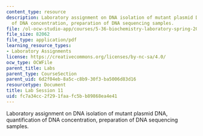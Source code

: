 ```yaml
---
content_type: resource
description: Laboratory assignment on DNA isolation of mutant plasmid DNA, quantification
  of DNA concentration, preparation of DNA sequencing samples.
file: /ol-ocw-studio-app/courses/5-36-biochemistry-laboratory-spring-2009/fc7a34cc2f291faafc5bb89868ea4e41_ses11.pdf
file_size: 82062
file_type: application/pdf
learning_resource_types:
- Laboratory Assignments
license: https://creativecommons.org/licenses/by-nc-sa/4.0/
ocw_type: OCWFile
parent_title: Labs
parent_type: CourseSection
parent_uid: 6d2f04eb-8a5c-c8b9-30f3-ba5006d83d16
resourcetype: Document
title: Lab Session 11
uid: fc7a34cc-2f29-1faa-fc5b-b89868ea4e41
---
```

Laboratory assignment on DNA isolation of mutant plasmid DNA, quantification of DNA concentration, preparation of DNA sequencing samples.